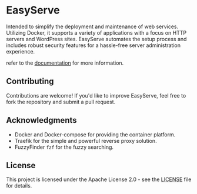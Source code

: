 # EasyServe

Intended to simplify the deployment and maintenance of web services. Utilizing Docker, it supports a variety of applications with a focus on HTTP servers and WordPress sites. EasyServe automates the setup process and includes robust security features for a hassle-free server administration experience.

refer to the [documentation](https://fokklz.github.io/easy-serve/) for more information.

## Contributing

Contributions are welcome! If you'd like to improve EasyServe, feel free to fork the repository and submit a pull request.

## Acknowledgments

- Docker and Docker-compose for providing the container platform.
- Traefik for the simple and powerful reverse proxy solution.
- FuzzyFinder `fzf` for the fuzzy searching.

## License

This project is licensed under the Apache License 2.0 - see the [LICENSE](https://github.com/fokklz/easy-serve?tab=Apache-2.0-1-ov-file) file for details.